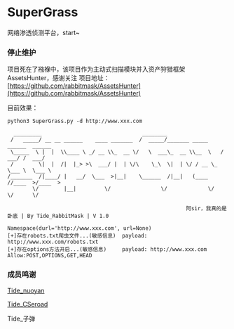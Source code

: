 # SuperGrass
网络渗透侦测平台，start~

### 停止维护
项目死在了襁褓中，该项目作为主动式扫描模块并入资产狩猎框架AssetsHunter，感谢关注
项目地址：[https://github.com/rabbitmask/AssetsHunter](https://github.com/rabbitmask/AssetsHunter)



目前效果：
```
python3 SuperGrass.py -d http://www.xxx.com

  _________                                ________
 /   _____/ __ __ ______    ____ _______  /  _____/_______ _____     ______  ______
 \_____  \ |  |  \\____ \ _/ __ \\_  __ \/   \  ___\_  __ \\__  \   /  ___/ /  ___/
 /        \|  |  /|  |_> >\  ___/ |  | \/\    \_\  \|  | \/ / __ \_ \___ \  \___ \
/_______  /|____/ |   __/  \___  >|__|    \______  /|__|   (____  //____  >/____  >
        \/        |__|         \/                \/             \/      \/      \/

                                                         阿sir，我真的是卧底 | By Tide_RabbitMask | V 1.0

Namespace(durl='http://www.xxx.com', url=None)
[+]存在robots.txt爬虫文件...(敏感信息)  payload: http://www.xxx.com/robots.txt
[+]存在options方法开启...(敏感信息)     payload: http://www.xxx.com  Allow:POST,OPTIONS,GET,HEAD

```
### 成员鸣谢

[Tide_nuoyan](https://www.jianshu.com/u/58a5f9e596a7)

[Tide_CSeroad](http://cseroad.xyz)

Tide_子弹
